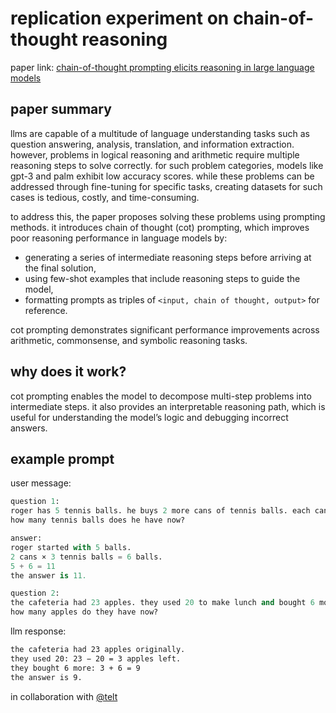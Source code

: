 # replication experiment on chain-of-thought reasoning

paper link: [chain-of-thought prompting elicits reasoning in large language models](https://arxiv.org/pdf/2201.11903)

## paper summary

llms are capable of a multitude of language understanding tasks such as question answering, analysis, translation, and information extraction. however, problems in logical reasoning and arithmetic require multiple reasoning steps to solve correctly. for such problem categories, models like gpt-3 and palm exhibit low accuracy scores. while these problems can be addressed through fine-tuning for specific tasks, creating datasets for such cases is tedious, costly, and time-consuming.

to address this, the paper proposes solving these problems using prompting methods. it introduces chain of thought (cot) prompting, which improves poor reasoning performance in language models by:

- generating a series of intermediate reasoning steps before arriving at the final solution,
- using few-shot examples that include reasoning steps to guide the model,
- formatting prompts as triples of `<input, chain of thought, output>` for reference.

cot prompting demonstrates significant performance improvements across arithmetic, commonsense, and symbolic reasoning tasks.

## why does it work?

cot prompting enables the model to decompose multi-step problems into intermediate steps. it also provides an interpretable reasoning path, which is useful for understanding the model’s logic and debugging incorrect answers.

## example prompt

user message:
```python
question 1:
roger has 5 tennis balls. he buys 2 more cans of tennis balls. each can has 3 tennis balls.
how many tennis balls does he have now?

answer:
roger started with 5 balls.
2 cans × 3 tennis balls = 6 balls.
5 + 6 = 11
the answer is 11.

question 2:
the cafeteria had 23 apples. they used 20 to make lunch and bought 6 more.
how many apples do they have now?
```

llm response:
```bash
the cafeteria had 23 apples originally.
they used 20: 23 − 20 = 3 apples left.
they bought 6 more: 3 + 6 = 9
the answer is 9.
```


in collaboration with [@telt](https://github.com/teltam)
